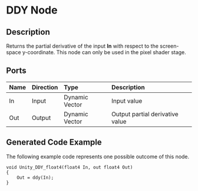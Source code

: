 # DDY Node

## Description

Returns the partial derivative of the input **In** with respect to the screen-space y-coordinate. This node can only be used in the pixel shader stage.

## Ports

| Name        | Direction           | Type  | Description |
|:------------ |:-------------|:-----|:---|
| In      | Input | Dynamic Vector | Input value |
| Out | Output      |    Dynamic Vector | Output partial derivative value |

## Generated Code Example

The following example code represents one possible outcome of this node.

```
void Unity_DDY_float4(float4 In, out float4 Out)
{
    Out = ddy(In);
}
```